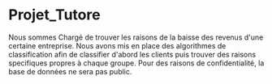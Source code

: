 # Projet_Tutore
Nous sommes Chargé de trouver les raisons de la baisse des revenus d'une certaine entreprise. Nous avons mis en place des algorithmes de classification afin de classifier d'abord les clients puis trouver des raisons specifiques propres à chaque groupe. Pour des raisons de confidentialité, la base de données ne sera pas public. 
